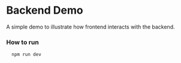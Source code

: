 # Backend Demo

A simple demo to illustrate how frontend interacts with the backend.

### How to run

```
  npm run dev
```
